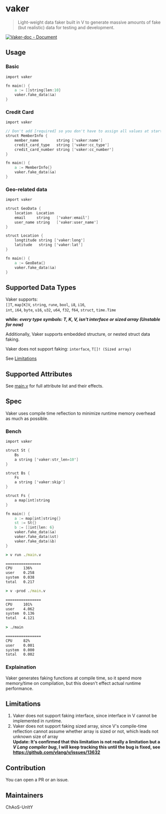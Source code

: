 # vaker
> Light-weight data faker built in V to generate massive amounts of fake (but realistic) data for testing and development.

[![Vaker-doc - Document](https://img.shields.io/badge/_Vaker--doc-Document-2ea44f?logo=V)](https://chaosunity.github.io/Vaker-doc/)

## Usage

### Basic
```v
import vaker

fn main() {
    a := []string{len:10}
    vaker.fake_data(&a)
}
```

### Credit Card
```v
import vaker

// Don't add [required] so you don't have to assign all values at start
struct MemberInfo {
	member_name        string ['vaker:name']
	credit_card_type   string ['vaker:cc_type']
	credit_card_number string ['vaker:cc_number']
}

fn main() {
	a := MemberInfo{}
	vaker.fake_data(&a)
}
```

### Geo-related data
```v
import vaker

struct GeoData {
	location  Location
	email	  string   ['vaker:email']
	user_name string   ['vaker:user_name']
}

struct Location {
	longtitude string ['vaker:long']
	latitude   string ['vaker:lat']
}

fn main() {
	a := GeoData{}
	vaker.fake_data(&a)
}
```

## Supported Data Types

Vaker supports:  
`[]T`, `map[K]V`, `string`, `rune`, `bool`, `i8`, `i16`,  
`int`, `i64`, `byte`, `u16`, `u32`, `u64`, `f32`, `f64`, `struct`, `time.Time`

**while:**
***every type symbols: T, K, V, isn't interface or sized array (Unstable for now)***

Additionally, Vaker supports embedded structure, or nested struct data faking.

Vaker does not support faking:
`interface`, `T[]! (Sized array)`

See [Limitations](#limitations)

## Supported Attributes

See [main.v](./main.v) for full attribute list and their effects.

## Spec

Vaker uses compile time reflection to minimize runtime memory overhead as much as possible.

### Bench

```v
import vaker

struct St {
	Bs
	a string ['vaker:str_len=10']
}

struct Bs {
	Fs
	a string ['vaker:skip']
}

struct Fs {
	a map[int]string
}

fn main() {
	a := map[int]string{}
	st := St{}
	b := []int{len: 6}
	vaker.fake_data(&a)
	vaker.fake_data(&st)
	vaker.fake_data(&b)
}
```

```cmd
> v run ./main.v

================
CPU     136%
user    0.258
system  0.038
total   0.217
```

```cmd
> v -prod ./main.v

================
CPU     101%
user    4.062
system  0.136
total   4.121
     
> ./main

================
CPU     82%
user    0.001
system  0.000
total   0.002
```

### Explaination

Vaker generates faking functions at compile time, so it spend more memory/time on compilation, but this doesn't effect actual runtime performance.

## Limitations

1. Vaker does not support faking interface, since interface in V cannot be implemented in runtime.
2. Vaker does not support faking sized array, since V's compile-time reflection cannot assume whether array is sized or not, which leads not unknown size of array <br/> <b> Update: It's confirmed that this limitation is not really a **limitation** but a  *V Lang compiler bug*, I will keep tracking this until the bug is fixed, see https://github.com/vlang/v/issues/13632 </b>

## Contribution

You can open a PR or an issue.

## Maintainers

ChAoS-UnItY
